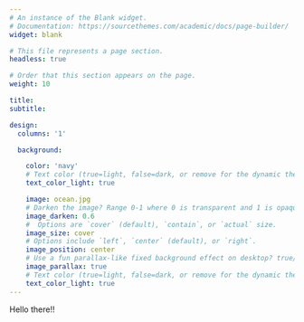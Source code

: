 ```yaml
---
# An instance of the Blank widget.
# Documentation: https://sourcethemes.com/academic/docs/page-builder/
widget: blank

# This file represents a page section.
headless: true

# Order that this section appears on the page.
weight: 10

title:  
subtitle:

design:
  columns: '1'

  background:

    color: 'navy'
    # Text color (true=light, false=dark, or remove for the dynamic theme color).
    text_color_light: true

    image: ocean.jpg
    # Darken the image? Range 0-1 where 0 is transparent and 1 is opaque.
    image_darken: 0.6
    #  Options are `cover` (default), `contain`, or `actual` size.
    image_size: cover
    # Options include `left`, `center` (default), or `right`.
    image_position: center
    # Use a fun parallax-like fixed background effect on desktop? true/false
    image_parallax: true
    # Text color (true=light, false=dark, or remove for the dynamic theme color).
    text_color_light: true
---
```


Hello there!!
